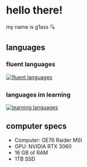 
# hello there!
my name is g1ass 🔍

## languages

### fluent languages

[![fluent languages](https://skillicons.dev/icons?i=lua,js,css,html)](https://skillicons.dev)
##

### languages im learning

[![learning languages](https://skillicons.dev/icons?i=cpp,python)](https://skillicons.dev)

## computer specs

- Computer: GE76 Raider MSI
- GPU: NVIDIA RTX 3060
- 16 GB of RAM
- 1TB SSD

